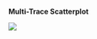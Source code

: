 <b>Multi-Trace Scatterplot</b>

![](https://github.com/SayaliSonawane/Plotly_Offline_Python/blob/master/Scatterplot/Multi_trace%20Scatterplot/multi_trace_scatterplot.jpeg?raw=true)
